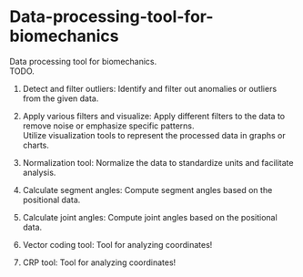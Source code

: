 # Data-processing-tool-for-biomechanics
Data processing tool for biomechanics.\
TODO.
1. Detect and filter outliers:
Identify and filter out anomalies or outliers from the given data.

3. Apply various filters and visualize:
Apply different filters to the data to remove noise or emphasize specific patterns.\
Utilize visualization tools to represent the processed data in graphs or charts.

4. Normalization tool:
Normalize the data to standardize units and facilitate analysis.

5. Calculate segment angles:
Compute segment angles based on the positional data.

6. Calculate joint angles:
Compute joint angles based on the positional data.

7. Vector coding tool:
Tool for analyzing coordinates!

8. CRP tool:
Tool for analyzing coordinates!
